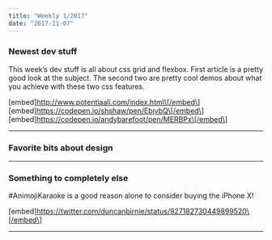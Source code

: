 ```yaml
---
title: "Weekly 1/2017"
date: "2017-11-07"
---
```


### Newest dev stuff

This week’s dev stuff is all about css grid and flexbox. First article is a pretty good look at the subject. The second two are pretty cool demos about what you achieve with these two css features.

\[embed\]http://www.potentiaali.com/index.html\[/embed\] \[embed\]https://codepen.io/shshaw/pen/EbjvbQ\[/embed\] \[embed\]https://codepen.io/andybarefoot/pen/MERBPx\[/embed\]

---

### Favorite bits about design

---

### Something to completely else

#AnimojiKaraoke is a good reason alone to consider buying the iPhone X!

\[embed\]https://twitter.com/duncanbirnie/status/927182730449899520\[/embed\]

---
